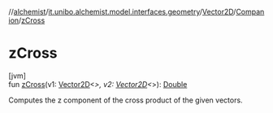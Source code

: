 //[alchemist](../../../../index.md)/[it.unibo.alchemist.model.interfaces.geometry](../../index.md)/[Vector2D](../index.md)/[Companion](index.md)/[zCross](z-cross.md)

# zCross

[jvm]\
fun [zCross](z-cross.md)(v1: [Vector2D](../index.md)<*>, v2: [Vector2D](../index.md)<*>): [Double](https://kotlinlang.org/api/latest/jvm/stdlib/kotlin/-double/index.html)

Computes the z component of the cross product of the given vectors.

